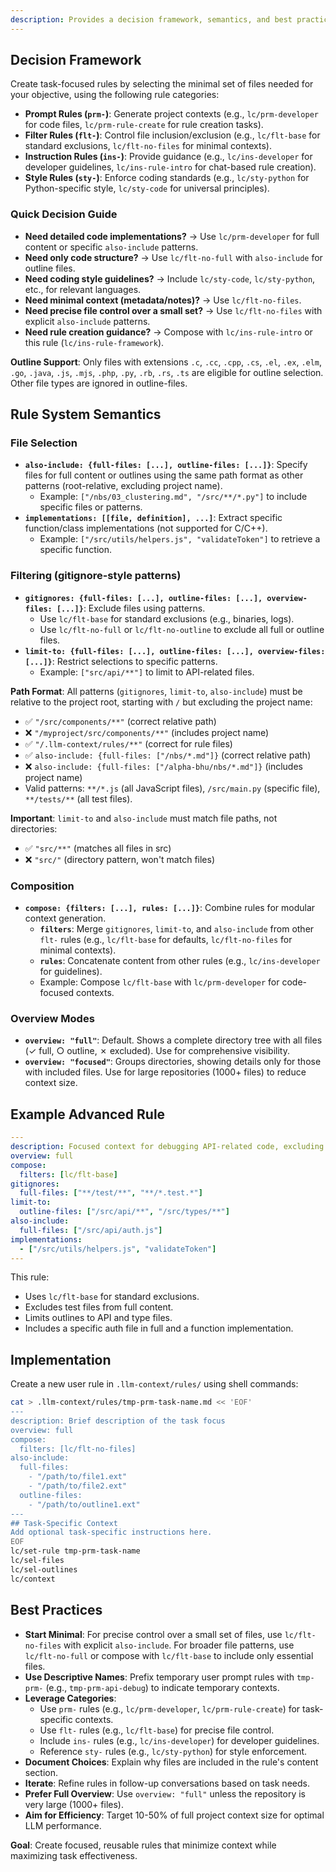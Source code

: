 ```yaml
---
description: Provides a decision framework, semantics, and best practices for creating task-focused rules, including file selection patterns and composition guidelines. Use as core guidance for building custom rules for context generation.
---
```


## Decision Framework

Create task-focused rules by selecting the minimal set of files needed for your objective, using the following rule categories:

- **Prompt Rules (`prm-`)**: Generate project contexts (e.g., `lc/prm-developer` for code files, `lc/prm-rule-create` for rule creation tasks).
- **Filter Rules (`flt-`)**: Control file inclusion/exclusion (e.g., `lc/flt-base` for standard exclusions, `lc/flt-no-files` for minimal contexts).
- **Instruction Rules (`ins-`)**: Provide guidance (e.g., `lc/ins-developer` for developer guidelines, `lc/ins-rule-intro` for chat-based rule creation).
- **Style Rules (`sty-`)**: Enforce coding standards (e.g., `lc/sty-python` for Python-specific style, `lc/sty-code` for universal principles).

### Quick Decision Guide

- **Need detailed code implementations?** → Use `lc/prm-developer` for full content or specific `also-include` patterns.
- **Need only code structure?** → Use `lc/flt-no-full` with `also-include` for outline files.
- **Need coding style guidelines?** → Include `lc/sty-code`, `lc/sty-python`, etc., for relevant languages.
- **Need minimal context (metadata/notes)?** → Use `lc/flt-no-files`.
- **Need precise file control over a small set?** → Use `lc/flt-no-files` with explicit `also-include` patterns.
- **Need rule creation guidance?** → Compose with `lc/ins-rule-intro` or this rule (`lc/ins-rule-framework`).

**Outline Support**: Only files with extensions `.c`, `.cc`, `.cpp`, `.cs`, `.el`, `.ex`, `.elm`, `.go`, `.java`, `.js`, `.mjs`, `.php`, `.py`, `.rb`, `.rs`, `.ts` are eligible for outline selection. Other file types are ignored in outline-files.

## Rule System Semantics

### File Selection

- **`also-include: {full-files: [...], outline-files: [...]}`**: Specify files for full content or outlines using the same path format as other patterns (root-relative, excluding project name).
  - Example: `["/nbs/03_clustering.md", "/src/**/*.py"]` to include specific files or patterns.
- **`implementations: [[file, definition], ...]`**: Extract specific function/class implementations (not supported for C/C++).
  - Example: `["/src/utils/helpers.js", "validateToken"]` to retrieve a specific function.

### Filtering (gitignore-style patterns)

- **`gitignores: {full-files: [...], outline-files: [...], overview-files: [...]}`**: Exclude files using patterns.
  - Use `lc/flt-base` for standard exclusions (e.g., binaries, logs).
  - Use `lc/flt-no-full` or `lc/flt-no-outline` to exclude all full or outline files.
- **`limit-to: {full-files: [...], outline-files: [...], overview-files: [...]}`**: Restrict selections to specific patterns.
  - Example: `["src/api/**"]` to limit to API-related files.

**Path Format**: All patterns (`gitignores`, `limit-to`, `also-include`) must be relative to the project root, starting with `/` but excluding the project name:

- ✅ `"/src/components/**"` (correct relative path)
- ❌ `"/myproject/src/components/**"` (includes project name)
- ✅ `"/.llm-context/rules/**"` (correct for rule files)
- ✅ `also-include: {full-files: ["/nbs/*.md"]}` (correct relative path)
- ❌ `also-include: {full-files: ["/alpha-bhu/nbs/*.md"]}` (includes project name)
- Valid patterns: `**/*.js` (all JavaScript files), `/src/main.py` (specific file), `**/tests/**` (all test files).

**Important**: `limit-to` and `also-include` must match file paths, not directories:

- ✅ `"src/**"` (matches all files in src)
- ❌ `"src/"` (directory pattern, won't match files)

### Composition

- **`compose: {filters: [...], rules: [...]}`**: Combine rules for modular context generation.
  - **`filters`**: Merge `gitignores`, `limit-to`, and `also-include` from other `flt-` rules (e.g., `lc/flt-base` for defaults, `lc/flt-no-files` for minimal contexts).
  - **`rules`**: Concatenate content from other rules (e.g., `lc/ins-developer` for guidelines).
  - Example: Compose `lc/flt-base` with `lc/prm-developer` for code-focused contexts.

### Overview Modes

- **`overview: "full"`**: Default. Shows a complete directory tree with all files (✓ full, ○ outline, ✗ excluded). Use for comprehensive visibility.
- **`overview: "focused"`**: Groups directories, showing details only for those with included files. Use for large repositories (1000+ files) to reduce context size.

## Example Advanced Rule

```yaml
---
description: Focused context for debugging API-related code, excluding tests
overview: full
compose:
  filters: [lc/flt-base]
gitignores:
  full-files: ["**/test/**", "**/*.test.*"]
limit-to:
  outline-files: ["/src/api/**", "/src/types/**"]
also-include:
  full-files: ["/src/api/auth.js"]
implementations:
  - ["/src/utils/helpers.js", "validateToken"]
---
```

This rule:

- Uses `lc/flt-base` for standard exclusions.
- Excludes test files from full content.
- Limits outlines to API and type files.
- Includes a specific auth file in full and a function implementation.

## Implementation

Create a new user rule in `.llm-context/rules/` using shell commands:

```bash
cat > .llm-context/rules/tmp-prm-task-name.md << 'EOF'
---
description: Brief description of the task focus
overview: full
compose:
  filters: [lc/flt-no-files]
also-include:
  full-files:
    - "/path/to/file1.ext"
    - "/path/to/file2.ext"
  outline-files:
    - "/path/to/outline1.ext"
---
## Task-Specific Context
Add optional task-specific instructions here.
EOF
lc/set-rule tmp-prm-task-name
lc/sel-files
lc/sel-outlines
lc/context
```

## Best Practices

- **Start Minimal**: For precise control over a small set of files, use `lc/flt-no-files` with explicit `also-include`. For broader file patterns, use `lc/flt-no-full` or compose with `lc/flt-base` to include only essential files.
- **Use Descriptive Names**: Prefix temporary user prompt rules with `tmp-prm-` (e.g., `tmp-prm-api-debug`) to indicate temporary contexts.
- **Leverage Categories**:
  - Use `prm-` rules (e.g., `lc/prm-developer`, `lc/prm-rule-create`) for task-specific contexts.
  - Use `flt-` rules (e.g., `lc/flt-base`) for precise file control.
  - Include `ins-` rules (e.g., `lc/ins-developer`) for developer guidelines.
  - Reference `sty-` rules (e.g., `lc/sty-python`) for style enforcement.
- **Document Choices**: Explain why files are included in the rule's content section.
- **Iterate**: Refine rules in follow-up conversations based on task needs.
- **Prefer Full Overview**: Use `overview: "full"` unless the repository is very large (1000+ files).
- **Aim for Efficiency**: Target 10-50% of full project context size for optimal LLM performance.

**Goal**: Create focused, reusable rules that minimize context while maximizing task effectiveness.
